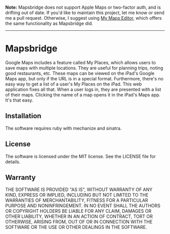 **Note:** Mapsbridge does not support Apple Maps or two-factor auth, and is drifting out of date. If you'd like to maintain this project, let me know or send me a pull request. Otherwise, I suggest using [My Maps Editor](https://itunes.apple.com/us/app/my-maps-editor/id389114621), which offers the same functionality as Mapsbridge did.

---

Mapsbridge
==========

Google Maps includes a feature called My Places, which allows users to save maps with multiple locations. They are useful for planning trips, noting good restaurants, etc. These maps can be viewed on the iPad's Google Maps app, but only if the URL is in a special format. Furthermore, there's no easy way to get a list of a user's My Places on the iPad. This web application fixes all that. When a user logs in, they are presented with a list of their maps. Clicking the name of a map opens it in the iPad's Maps app. It's that easy.

Installation
------------
The software requires ruby with mechanize and sinatra.

License
-------
The software is licensed under the MIT license. See the LICENSE file for details.

Warranty
--------
THE SOFTWARE IS PROVIDED "AS IS", WITHOUT WARRANTY OF ANY KIND, EXPRESS OR
IMPLIED, INCLUDING BUT NOT LIMITED TO THE WARRANTIES OF MERCHANTABILITY,
FITNESS FOR A PARTICULAR PURPOSE AND NONINFRINGEMENT. IN NO EVENT SHALL THE
AUTHORS OR COPYRIGHT HOLDERS BE LIABLE FOR ANY CLAIM, DAMAGES OR OTHER
LIABILITY, WHETHER IN AN ACTION OF CONTRACT, TORT OR OTHERWISE, ARISING FROM,
OUT OF OR IN CONNECTION WITH THE SOFTWARE OR THE USE OR OTHER DEALINGS IN THE
SOFTWARE.
